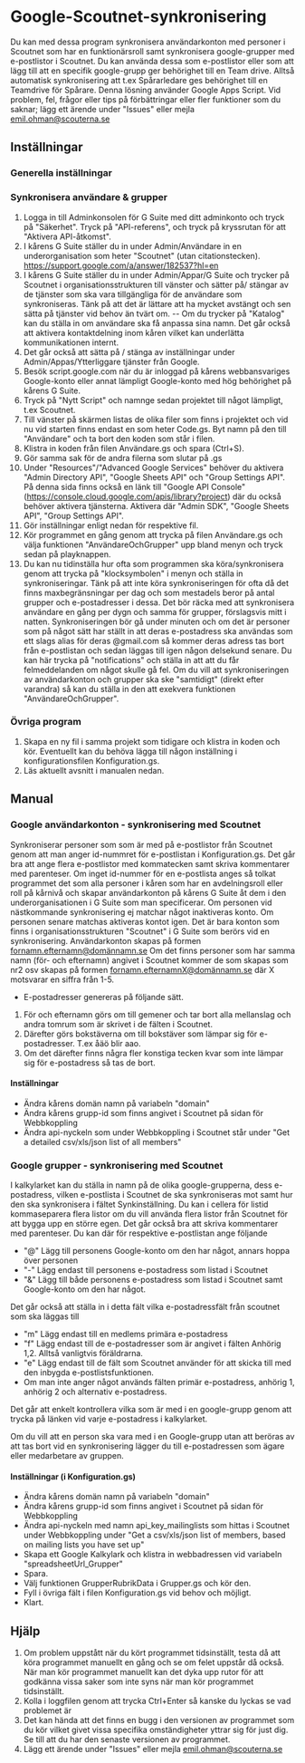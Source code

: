 
# Google-Scoutnet-synkronisering
Du kan med dessa program synkronisera användarkonton med personer i Scoutnet som har en funktionärsroll samt synkronisera google-grupper med e-postlistor i Scoutnet. Du kan använda dessa som e-postlistor eller som att lägg till att en specifik google-grupp ger behörighet till en Team drive. Alltså automatisk synkronisering att t.ex Spårarledare ges behörighet till en Teamdrive för Spårare.
Denna lösning använder Google Apps Script.
Vid problem, fel, frågor eller tips på förbättringar eller fler funktioner som du saknar; lägg ett ärende under "Issues" eller mejla emil.ohman@scouterna.se
## Inställningar
### Generella inställningar


### Synkronisera användare & grupper
1. Logga in till Adminkonsolen för G Suite med ditt adminkonto och tryck på "Säkerhet". Tryck på "API-referens", och tryck på kryssrutan för att "Aktivera API-åtkomst".
2. I kårens G Suite ställer du in under Admin/Användare in en underorganisation som heter "Scoutnet" (utan citationstecken). https://support.google.com/a/answer/182537?hl=en
3. I kårens G Suite ställer du in under Admin/Appar/G Suite och trycker på Scoutnet i organisationsstrukturen till vänster och sätter på/ stängar av de tjänster som ska vara tillgängliga för de användare som synkroniseras. Tänk på att det är lättare att ha mycket avstängt och sen sätta på tjänster vid behov än tvärt om.
-- Om du trycker på "Katalog" kan du ställa in om användare ska få anpassa sina namn. Det går också att aktivera kontaktdelning inom kåren vilket kan underlätta kommunikationen internt.
4. Det går också att sätta på / stänga av inställningar under Admin/Appas/Ytterliggare tjänster från Google.
5. Besök script.google.com när du är inloggad på kårens webbansvariges Google-konto eller annat lämpligt Google-konto med hög behörighet på kårens G Suite.
6. Tryck på "Nytt Script" och namnge sedan projektet till något lämpligt, t.ex Scoutnet.
7. Till vänster på skärmen listas de olika filer som finns i projektet och vid nu vid starten finns endast en som heter Code.gs. Byt namn på den till "Användare" och ta bort den koden som står i filen.
8. Klistra in koden från filen Användare.gs och spara (Ctrl+S).
9. Gör samma sak för de andra filerna som slutar på .gs
10. Under "Resources"/"Advanced Google Services" behöver du aktivera "Admin Directory API", "Google Sheets API" och "Group Settings API". På denna sida finns också en länk till "Google API Console" (https://console.cloud.google.com/apis/library?project) där du också behöver aktivera tjänsterna. Aktivera där "Admin SDK", "Google Sheets API", "Group Settings API".
11. Gör inställningar enligt nedan för respektive fil.
12. Kör programmet en gång genom att trycka på filen Användare.gs och välja funktionen "AnvändareOchGrupper" upp bland menyn och tryck sedan på playknappen.
13. Du kan nu tidinställa hur ofta som programmen ska köra/synkronisera genom att trycka på "klocksymbolen" i menyn och ställa in synkroniseringar. Tänk på att inte köra synkroniseringen för ofta då det finns maxbegränsningar per dag och som mestadels beror på antal grupper och e-postadresser i dessa. Det bör räcka med att synkronisera användare en gång per dygn och samma för grupper, förslagsvis mitt i natten. Synkroniseringen bör gå under minuten och om det är personer som på något sätt har ställt in att deras e-postadress ska användas som ett slags alias för deras @gmail.com så kommer deras adress tas bort från e-postlistan och sedan läggas till igen någon delsekund senare. Du kan här trycka på "notifications" och ställa in att att du får felmeddelanden om något skulle gå fel.
Om du vill att synkroniseringen av användarkonton och grupper ska ske "samtidigt" (direkt efter varandra) så kan du ställa in den att exekvera funktionen "AnvändareOchGrupper".
### Övriga program
1. Skapa en ny fil i samma projekt som tidigare och klistra in koden och kör. Eventuellt kan du behöva lägga till någon inställning i konfigurationsfilen Konfiguration.gs.
2. Läs aktuellt avsnitt i manualen nedan.
## Manual
### Google användarkonton - synkronisering med Scoutnet
Synkroniserar personer som som är med på e-postlistor från Scoutnet genom att man anger id-nummret för e-postlistan i Konfiguration.gs. Det går bra att ange flera e-postlistor med kommatecken samt skriva kommentarer med parenteser. Om inget id-nummer för en e-postlista anges så tolkat programmet det som alla personer i kåren som har en avdelningsroll eller roll på kårnivå och skapar användarkonton på kårens G Suite åt dem i den underorganisationen i G Suite som man specificerar. Om personen vid nästkommande synkronisering ej matchar något inaktiveras konto. Om personen senare matchas aktiveras kontot igen. Det är bara konton som finns i organisationsstrukturen "Scoutnet" i G Suite som berörs vid en synkronisering. Användarkonton skapas på formen fornamn.efternamn@domännamn.se
Om det finns personer som har samma namn (för- och efternamn) angivet i Scoutnet kommer de som skapas som nr2 osv skapas på formen fornamn.efternamnX@domännamn.se där X motsvarar en siffra från 1-5.
- E-postadresser genereras på följande sätt.
1. För och efternamn görs om till gemener och tar bort alla mellanslag och andra tomrum som är skrivet i de fälten i Scoutnet.
2. Därefter görs bokstäverna om till bokstäver som lämpar sig för e-postadresser. T.ex åäö blir aao.
3. Om det därefter finns några fler konstiga tecken kvar som inte lämpar sig för e-postadress så tas de bort.
#### Inställningar
- Ändra kårens domän namn på variabeln "domain"
- Ändra kårens grupp-id som finns angivet i Scoutnet på sidan för Webbkoppling
- Ändra api-nyckeln som under Webbkoppling i Scoutnet står under "Get a detailed csv/xls/json list of all members"


### Google grupper - synkronisering med Scoutnet
I kalkylarket kan du ställa in namn på de olika google-grupperna, dess e-postadress, vilken e-postlista i Scoutnet de ska synkroniseras mot samt hur den ska synkronisera i fältet Synkinställning. Du kan i cellera för listid kommaseparera flera listor om du vill använda flera listor från Scoutnet för att bygga upp en större egen. Det går också bra att skriva kommentarer med parenteser.
Du kan där för respektive e-postlistan ange följande
- "@" Lägg till personens Google-konto om den har något, annars hoppa över personen
- "-" Lägg endast till personens e-postadress som listad i Scoutnet
- "&" Lägg till både personens e-postadress som listad i Scoutnet samt Google-konto om den har något.

Det går också att ställa in i detta fält vilka e-postadressfält från scoutnet som ska läggas till
- "m" Lägg endast till en medlems primära e-postadress
- "f" Lägg endast till de e-postadresser som är angivet i fälten Anhörig 1,2. Alltså vanligtvis föräldrarna.
- "e" Lägg endast till de fält som Scoutnet använder för att skicka till med den inbygda e-postlistsfunktionen.
- Om man inte anger något används fälten primär e-postadress, anhörig 1, anhörig 2 och alternativ e-postadress.

Det går att enkelt kontrollera vilka som är med i en google-grupp genom att trycka på länken vid varje e-postadress i kalkylarket.

Om du vill att en person ska vara med i en Google-grupp utan att beröras av att tas bort vid en synkronisering lägger du till e-postadressen som ägare eller medarbetare av gruppen.
#### Inställningar (i Konfiguration.gs)
- Ändra kårens domän namn på variabeln "domain"
- Ändra kårens grupp-id som finns angivet i Scoutnet på sidan för Webbkoppling
- Ändra api-nyckeln med namn api_key_mailinglists som hittas i Scoutnet under Webbkoppling under "Get a csv/xls/json list of members, based on mailing lists you have set up"
- Skapa ett Google Kalkylark och klistra in webbadressen vid variabeln "spreadsheetUrl_Grupper"
- Spara.
- Välj funktionen GrupperRubrikData i Grupper.gs och kör den.
- Fyll i övriga fält i filen Konfiguration.gs vid behov och möjligt.
- Klart.

## Hjälp
1. Om problem uppstått när du kört programmet tidsinställt, testa då att köra programmet manuellt en gång och se om felet uppstår då också. När man kör programmet manuellt kan det dyka upp rutor för att godkänna vissa saker som inte syns när man kör programmet tidsinställt.
2. Kolla i loggfilen genom att trycka Ctrl+Enter så kanske du lyckas se vad problemet är
3. Det kan hända att det finns en bugg i den versionen av programmet som du kör vilket givet vissa specifika omständigheter yttrar sig för just dig. Se till att du har den senaste versionen av programmet.
4. Lägg ett ärende under "Issues" eller mejla emil.ohman@scouterna.se
